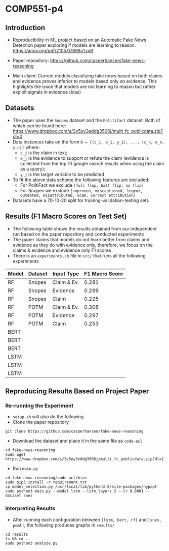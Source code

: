 # COMP551-p4

## Introduction
* Reproducibility in ML project based on an Automatic Fake News Detection paper exploring if models are learning to reason: https://arxiv.org/pdf/2105.07698v1.pdf
* Paper repository: https://github.com/casperhansen/fake-news-reasoning

* Main claim: Current models classifying fake news based on both claims and evidence proves inferior to models based only on evidence. This highlights the issue that models are not learning to reason but rather exploit signals in evidence (bias)

## Datasets

* The paper uses the `Snopes` dataset and the `Politifact` dataset. Both of which can be found here: https://www.dropbox.com/s/3v5oy3eddg3506j/multi_fc_publicdata.zip?dl=0
* Data instances take on the form `D = {(c_1, e_1, y_1), ..., (c_n, e_n, y_n)}` where:
	- `c_j` is the claim in text; 
	- `e_j` is the evidence to support or refute the claim (evidence is collected from the top 10 google search results when using the claim as a query);
	- `y_j` is the target variable to be predicted 
* To fit the above data scheme the following features are excluded: 
	- For PolitiFact we exclude `[full flop, half flip, no flip]`
	- For Snopes we exclude `[unproven, miscaptioned, legend, outdated, misattributed, scam, correct attribution]`
* Datasets have a 70-10-20 split for training-validation-testing sets

## Results (F1 Macro Scores on Test Set)

* The following table shows the results obtained from our independent run based on the paper repository and conducted experiments
* The paper claims that models do not learn better from claims and evidence as they do with evidence only, therefore, we focus on the claims & evidence and evidence only F1 scores
* There is an `experiments.sh` file in `src/` that runs all the following experiments


| Model | Dataset | Input Type | F1 Macro Score |
|-------|---------|------------|----------------|
| RF    | Snopes  | Claim & Ev.|      0.281     |
| RF	| Snopes  | Evidence   |      0.299     | 		
| RF    | Snopes  | Claim      |      0.225     |
| RF    | POTM    | Claim & Ev.|      0.306     |
| RF	| POTM	  | Evidence   |      0.297     |	
| RF    | POTM    | Claim      |      0.253     |
| BERT  |         |            |                |
| BERT	|	  |	       |                |
| BERT	|	  |	       |                | 
| LSTM	|	  |	       |                |
| LSTM	|	  |            |                |
| LSTM	|         |	       |	        |

## Reproducing Results Based on Project Paper

### Re-running the Experiment
* `setup.sh` will also do the following
* Clone the paper repository 
```
git clone https://github.com/casperhansen/fake-news-reasoning
```

* Download the dataset and place it in the same file as `code-acl`
```
cd fake-news-reasoning
sudo wget https://www.dropbox.com/s/3v5oy3eddg3506j/multi_fc_publicdata.zip?dl=1
```

* Run `main.py`
```
cd fake-news-reasoning/code-acl/bias
sudo pip3 install -r requirement.txt
cp model_selection.py /usr/local/lib/python3.8/site-packages/hypopt
sudo python3 main.py --model lstm --lstm_layers 2 --lr 0.0001 --dataset snes   
```

### Interpreting Results
* After running each configuration between `[lstm, bert, rf]` and `[snes, pomt]`, the following produces graphs in `results/`
```
cd results
ls && cd ..
sudo python3 analyze.py
```


